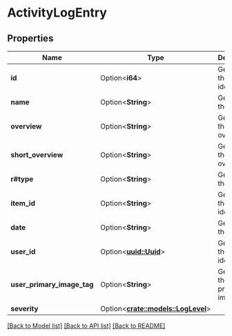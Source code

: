 # ActivityLogEntry

## Properties

Name | Type | Description | Notes
------------ | ------------- | ------------- | -------------
**id** | Option<**i64**> | Gets or sets the identifier. | [optional]
**name** | Option<**String**> | Gets or sets the name. | [optional]
**overview** | Option<**String**> | Gets or sets the overview. | [optional]
**short_overview** | Option<**String**> | Gets or sets the short overview. | [optional]
**r#type** | Option<**String**> | Gets or sets the type. | [optional]
**item_id** | Option<**String**> | Gets or sets the item identifier. | [optional]
**date** | Option<**String**> | Gets or sets the date. | [optional]
**user_id** | Option<[**uuid::Uuid**](uuid::Uuid.md)> | Gets or sets the user identifier. | [optional]
**user_primary_image_tag** | Option<**String**> | Gets or sets the user primary image tag. | [optional]
**severity** | Option<[**crate::models::LogLevel**](LogLevel.md)> |  | [optional]

[[Back to Model list]](../README.md#documentation-for-models) [[Back to API list]](../README.md#documentation-for-api-endpoints) [[Back to README]](../README.md)


